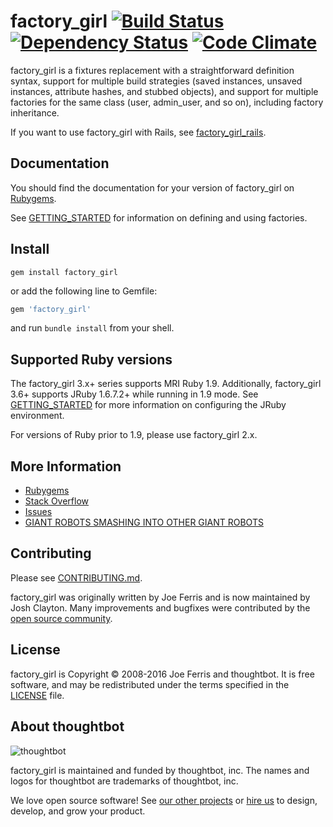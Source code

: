 # factory_girl [![Build Status](https://travis-ci.org/thoughtbot/factory_girl.svg)](http://travis-ci.org/thoughtbot/factory_girl?branch=master) [![Dependency Status](https://gemnasium.com/thoughtbot/factory_girl.svg)](https://gemnasium.com/thoughtbot/factory_girl) [![Code Climate](https://img.shields.io/codeclimate/github/thoughtbot/factory_girl.svg)](https://codeclimate.com/github/thoughtbot/factory_girl)

factory_girl is a fixtures replacement with a straightforward definition syntax, support for multiple build strategies (saved instances, unsaved instances, attribute hashes, and stubbed objects), and support for multiple factories for the same class (user, admin_user, and so on), including factory inheritance.

If you want to use factory_girl with Rails, see
[factory_girl_rails](https://github.com/thoughtbot/factory_girl_rails).

Documentation
-------------

You should find the documentation for your version of factory_girl on [Rubygems](https://rubygems.org/gems/factory_girl).

See [GETTING_STARTED] for information on defining and using factories.

Install
--------

```shell
gem install factory_girl
```
or add the following line to Gemfile:

```ruby
gem 'factory_girl'
```
and run `bundle install` from your shell.

Supported Ruby versions
-----------------------

The factory_girl 3.x+ series supports MRI Ruby 1.9. Additionally, factory_girl
3.6+ supports JRuby 1.6.7.2+ while running in 1.9 mode. See [GETTING_STARTED]
for more information on configuring the JRuby environment.

For versions of Ruby prior to 1.9, please use factory_girl 2.x.

More Information
----------------

* [Rubygems](https://rubygems.org/gems/factory_girl)
* [Stack Overflow](http://stackoverflow.com/questions/tagged/factory-girl)
* [Issues](https://github.com/thoughtbot/factory_girl/issues)
* [GIANT ROBOTS SMASHING INTO OTHER GIANT ROBOTS](http://robots.thoughtbot.com/)

[GETTING_STARTED]: http://rubydoc.info/gems/factory_girl/file/GETTING_STARTED.md

Contributing
------------

Please see [CONTRIBUTING.md](https://github.com/thoughtbot/factory_girl/blob/master/CONTRIBUTING.md).

factory_girl was originally written by Joe Ferris and is now maintained by Josh
Clayton. Many improvements and bugfixes were contributed by the [open source
community](https://github.com/thoughtbot/factory_girl/graphs/contributors).

License
-------

factory_girl is Copyright © 2008-2016 Joe Ferris and thoughtbot. It is free
software, and may be redistributed under the terms specified in the
[LICENSE](/LICENSE) file.

About thoughtbot
----------------

![thoughtbot](https://thoughtbot.com/logo.png)

factory_girl is maintained and funded by thoughtbot, inc.
The names and logos for thoughtbot are trademarks of thoughtbot, inc.

We love open source software!
See [our other projects][community] or
[hire us][hire] to design, develop, and grow your product.

[community]: https://thoughtbot.com/community?utm_source=github
[hire]: https://thoughtbot.com?utm_source=github
